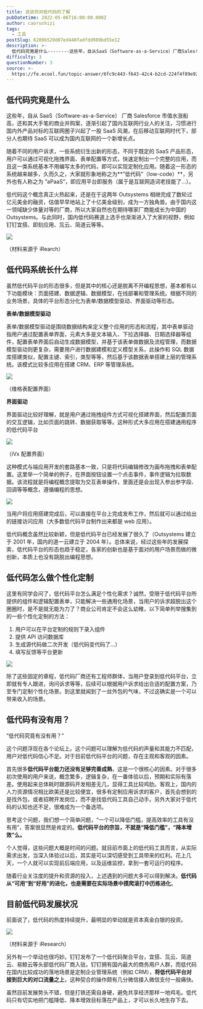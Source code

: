 ```yaml
---
title: 说说你对低代码的了解
pubDatetime: 2022-05-06T16:00:00.000Z
author: caorushizi
tags:
  - 工具
postSlug: 6289b520d07ed448fadfdd989bd55e12
description: >-
  低代码究竟是什么--------这些年，自从SaaS（Software-as-a-Service）厂商Salesforce市值水涨船高，还和其大手笔的商业并购案，逐渐引起了国内互联网行业人的关注，习惯
difficulty: 3
questionNumber: 3
source: >-
  https://fe.ecool.fun/topic-answer/6fc9c443-f643-42c4-b2cd-224f4f89e92c?orderBy=updateTime&order=desc&tagId=29
---
```


## 低代码究竟是什么

这些年，自从 SaaS（Software-as-a-Service） 厂商 Salesforce 市值水涨船高，还和其大手笔的商业并购案，逐渐引起了国内互联网行业人的关注，习惯进行国内外产品对标的互联网圈子兴起了一股 SaaS 风潮，在后移动互联网时代下，部分人也期待 SaaS 可以成为国内互联网的一个新增长点。

随着不同的用户诉求，一些系统衍生出新的形态，不同于既定的 SaaS 产品形态，用户可以通过可视化拖拽界面、表单配置等方式，快速定制出一个完整的应用，而且这一类系统基本不用编写太多的代码，即可以实现定制化应用。随着这一形态的系统越来越多，久而久之，大家就形象地称之为\*\*”低代码”（low-code）\*\*，另外也有人称之为 ”aPaaS“，即应用平台即服务（属于是互联网造词老技能了...）。

低代码这个概念真正火热起来，还是在于这两年 Outsystems 相继完成了数轮过亿元美金的融资，估值早早地站上了十亿美金级别，成为一方独角兽。由于国内这一领域缺少体量对等的厂商，所以大家自然也在期待哪家厂商能成长为中国的 Outsystems。与此同时，国内低代码赛道上选手也渐渐进入了大家的视野，例如钉钉宜搭、即刻应用、氚云、简道云等等。

![](https://p9-juejin.byteimg.com/tos-cn-i-k3u1fbpfcp/360a7f2a28cd41ef8855d17aa9894123~tplv-k3u1fbpfcp-watermark.image?)

（材料来源于 iRearch）

## 低代码系统长什么样

虽然低代码平台的形态很多，但是其中的核心还是脱离不开编程思想，基本都有以下功能模块：页面搭建、数据逻辑、数据模型，在线部署和管理系统。根据不同的业务场景，具体的平台形态分化为表单/数据模型驱动、界面驱动等形态。

**表单/数据模型驱动**

表单/数据模型驱动是围绕数据结构来定义整个应用的形态和流程，其中表单驱动指用户通过配置表单界面，元素大多是文本输入、下拉选择器、日期选择器等组件，配置表单界面后自动生成数据模型，并基于该表单做数据及流程管理，而数据模型驱动则更复杂，需要用户进行数据建模和定义模型关系，此操作和 SQL 数据库搭建类似，配置主键、索引，类型等等，然后基于该数据表单搭建上层的管理系统。该模式比较多应用在搭建 CRM、ERP 等管理系统。

![](https://p6-juejin.byteimg.com/tos-cn-i-k3u1fbpfcp/010d21e3fc854903aa3527e45fc9d511~tplv-k3u1fbpfcp-watermark.image?)

（维格表配置界面）

**界面驱动**

界面驱动比较好理解，就是用户通过拖拽组件方式可视化搭建界面，然后配置页面的交互逻辑，比如页面的跳转、数据获取等等。这种形式大多应用在搭建通用程序的低代码平台

![](https://p3-juejin.byteimg.com/tos-cn-i-k3u1fbpfcp/d454333bf63b48fcb7ee73c722cdc9f6~tplv-k3u1fbpfcp-watermark.image?)

（iVx 配置界面）

这种模式与端应用开发的套路基本一致，只是将代码编辑修改为画布拖拽和表单配置。这里举一个简单的例子，在界面按钮设置一个点击事件，事件逻辑为拉取数据。该流程就是将编程概念提取为交互表单操作，里面还是会出现入参出参字段、回调等等概念，遵循编程的思想。

![](https://p3-juejin.byteimg.com/tos-cn-i-k3u1fbpfcp/55583fbf9fd047679293dc8ba39eb191~tplv-k3u1fbpfcp-watermark.image?)

当用户将应用搭建完成后，可以直接在平台上完成发布工作，然后就可以通过给出的链接访问应用（大多数低代码平台制作出来都是 web 应用）。

低代码概念虽然比较新颖，但是低代码平台已经发展了很久了（Outsystems 建立于 2001 年，国内的道一云建立于 2004 年）。总体来说，经过这些年的发展探索，低代码平台的形态也趋于稳定，各家的创新也是基于面对的用户场景而做的微创新，本质上也没有跳脱出编程思想。

## 低代码怎么做个性化定制

这里有同学会问了，低代码平台怎么满足个性化需求？诚然，受限于低代码平台所提供的组件和逻辑配置表单，只能解决一些通用化场景，当用户的诉求超脱出这个圈圈时，是不是就无能为力了？商业公司肯定不会这么幼稚，以下简单列举搜集到的一些个性化定制的方法：

1.  用户可以在平台定制的规则下录入组件
2.  提供 API 访问数据库
3.  生成源代码做二次开发（低代码变代码了...）
4.  填写反馈等平台更新

![](https://p1-juejin.byteimg.com/tos-cn-i-k3u1fbpfcp/f5a37e4a16d64143b5e51ebdfd63ecc6~tplv-k3u1fbpfcp-watermark.image?)

除了这些固定的章程，低代码厂商还有工程师群体，当用户登录到低代码平台，立即就有专人跟进，询问诉求等等，后续可以根据用户诉求给出合适的配置方案，乃至专门定制个性化场景。到这里就闻到了一丝外包的气味，不过这确实是一个可以带来收入的场景。

## 低代码有没有用？

“低代码究竟有没有用？”

这个问题浮现在各个论坛上。这个问题可以理解为低代码的声量和其能力不匹配，用户对低代码信心不足。对于目前低代码平台的问题，存在主观和客观的因素。

首先很多**低代码平台能力还没有足够完善成熟**，这是一个很核心的因素。对于很多初次使用的用户来说，概念繁多，逻辑复杂，在一番体验以后，预期和实际有落差。使用起来总体耗时跟源码开发相差无几，显得工具比较鸡肋。客观上，国内的人力资源情况相比欧美还是比较便宜，很多有定制应用诉求的客户，首先会想到的是找外包，或者招聘开发岗位，而不是找低代码工具自己动手。另外大家对于低代码的认知也还不足，很难成为一个备选项。

思考这个问题，我们想一个简单问题，“一个可以降低门槛，提高效率的工具有没有用”，答案很显然是肯定的。**低代码平台的宗旨，不就是“降低门槛”，“降本增效”么。**

个人觉得，这些问题大概是时间的问题。就目前市面上的低代码工具而言，从实际需求出发，当深入体验过以后，其实是可以深切感受到工具带来的红利。花上几天，一个人就可以实现前后端应用，以及运维监控，拿到一套可运行的程序。

随着行业关注度的提升和资源的投入，上述遇到的问题大多可以得到解决。**低代码从“可用”到“好用”的进化，也是需要在实际场景中摸爬滚打中历练进化**。

## 目前低代码发展状况

前面说了，低代码的热度持续提升，最明显的举动就是资本真金白银的投资。

![](https://p3-juejin.byteimg.com/tos-cn-i-k3u1fbpfcp/883a238b0b344f319ab2917ace625167~tplv-k3u1fbpfcp-watermark.image?)

（材料来源于 iResearch）

另外有一个举动也很巧妙。钉钉发布了一个低代码聚合平台，宜搭、氚云、简道云、易鲸云等头部低代码厂商入驻。钉钉拥有国内最大的商务用户人群，而低代码在国内比较成功的落地场景是定制企业管理系统（例如 CRM），**将低代码平台对接到巨大的对口流量之上**，这种契合的操作颇有几分微信接入微信支付一般痛快。

虽然目前发展势头不错，但是打铁还需自身硬，避免共享经济那样一地鸡毛。低代码只有切实地把门槛降低、降本增效目标落在产品上，才可以长久地生存下去。
